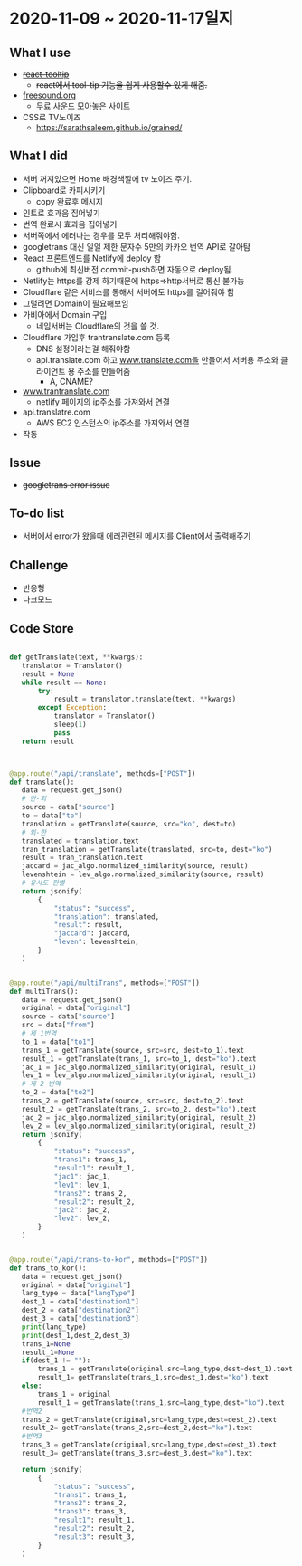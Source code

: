 # 2020-11-09 ~ 2020-11-17일지

## What I use
- [~~react-tooltip~~](https://www.npmjs.com/package/react-tooltip)
    - ~~react에서 tool-tip 기능을 쉽게 사용할수 있게 해줌.~~
- [freesound.org](https://freesound.org/)
    - 무료 사운드 모아놓은 사이트
- CSS로 TV노이즈
    - https://sarathsaleem.github.io/grained/


## What I did
- 서버 꺼져있으면 Home 배경색깔에 tv 노이즈 주기.
- Clipboard로 카피시키기
    - copy 완료후 메시지
- 인트로 효과음 집어넣기
- 번역 완료시 효과음 집어넣기
- 서버쪽에서 에러나는 경우를 모두 처리해줘야함.
- googletrans 대신 일일 제한 문자수 5만의 카카오 번역 API로 갈아탐
- React 프론트엔드를 Netlify에 deploy 함
    - github에 최신버전 commit-push하면 자동으로 deploy됨.
- Netlify는 https를 강제 하기때문에 https=>http서버로 통신 불가능
- Cloudflare 같은 서비스를 통해서 서버에도 https를 걸어줘야 함
- 그럴려면 Domain이 필요해보임
- 가비아에서 Domain 구입
    - 네임서버는 Cloudflare의 것을 쓸 것.
- Cloudflare 가입후 trantranslate.com 등록
    - DNS 설정이라는걸 해줘야함
    - api.translate.com 하고 www.translate.com을 만들어서 서버용 주소와 클라이언트 용 주소를 만들어줌
        -   A, CNAME?
- www.trantranslate.com 
    - netlify 페이지의 ip주소를 가져와서 연결
- api.translatre.com
    - AWS EC2 인스턴스의 ip주소를 가져와서 연결
- 작동



## Issue
- ~~googletrans error issue~~
## To-do list
- 서버에서 error가 왔을때 에러관련된 메시지를 Client에서 출력해주기

## Challenge
- 반응형
- 다크모드
## Code Store 
 ```python

 def getTranslate(text, **kwargs):
    translator = Translator()
    result = None
    while result == None:
        try:
            result = translator.translate(text, **kwargs)
        except Exception:
            translator = Translator()
            sleep(1)
            pass
    return result



 @app.route("/api/translate", methods=["POST"])
def translate():
    data = request.get_json()
    # 한-외
    source = data["source"]
    to = data["to"]
    translation = getTranslate(source, src="ko", dest=to)
    # 외-한
    translated = translation.text
    tran_translation = getTranslate(translated, src=to, dest="ko")
    result = tran_translation.text
    jaccard = jac_algo.normalized_similarity(source, result)
    levenshtein = lev_algo.normalized_similarity(source, result)
    # 유사도 판별
    return jsonify(
        {
            "status": "success",
            "translation": translated,
            "result": result,
            "jaccard": jaccard,
            "leven": levenshtein,
        }
    )


@app.route("/api/multiTrans", methods=["POST"])
def multiTrans():
    data = request.get_json()
    original = data["original"]
    source = data["source"]
    src = data["from"]
    # 제 1번역
    to_1 = data["to1"]
    trans_1 = getTranslate(source, src=src, dest=to_1).text
    result_1 = getTranslate(trans_1, src=to_1, dest="ko").text
    jac_1 = jac_algo.normalized_similarity(original, result_1)
    lev_1 = lev_algo.normalized_similarity(original, result_1)
    # 제 2 번역
    to_2 = data["to2"]
    trans_2 = getTranslate(source, src=src, dest=to_2).text
    result_2 = getTranslate(trans_2, src=to_2, dest="ko").text
    jac_2 = jac_algo.normalized_similarity(original, result_2)
    lev_2 = lev_algo.normalized_similarity(original, result_2)
    return jsonify(
        {
            "status": "success",
            "trans1": trans_1,
            "result1": result_1,
            "jac1": jac_1,
            "lev1": lev_1,
            "trans2": trans_2,
            "result2": result_2,
            "jac2": jac_2,
            "lev2": lev_2,
        }
    )


@app.route("/api/trans-to-kor", methods=["POST"])
def trans_to_kor():
    data = request.get_json()
    original = data["original"]
    lang_type = data["langType"]
    dest_1 = data["destination1"]
    dest_2 = data["destination2"]
    dest_3 = data["destination3"]
    print(lang_type)
    print(dest_1,dest_2,dest_3)
    trans_1=None
    result_1=None
    if(dest_1 != ""):
        trans_1 = getTranslate(original,src=lang_type,dest=dest_1).text
        result_1= getTranslate(trans_1,src=dest_1,dest="ko").text
    else:
        trans_1 = original
        result_1 = getTranslate(trans_1,src=lang_type,dest="ko").text
    #번역2
    trans_2 = getTranslate(original,src=lang_type,dest=dest_2).text
    result_2= getTranslate(trans_2,src=dest_2,dest="ko").text
    #번역3
    trans_3 = getTranslate(original,src=lang_type,dest=dest_3).text
    result_3= getTranslate(trans_3,src=dest_3,dest="ko").text

    return jsonify(
        {
            "status": "success",
            "trans1": trans_1,
            "trans2": trans_2,
            "trans3": trans_3,
            "result1": result_1,
            "result2": result_2,
            "result3": result_3,
        }
    )

 ```